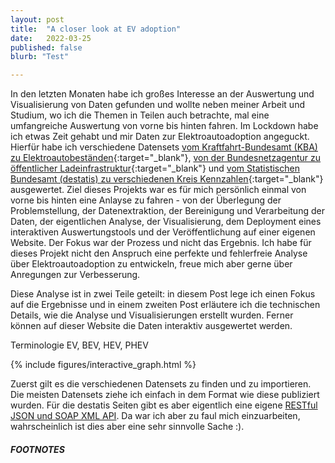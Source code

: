 ```yaml
---
layout: post
title:  "A closer look at EV adoption"
date:   2022-03-25
published: false
blurb: "Test"

---
```



In den letzten Monaten habe ich großes Interesse an der Auswertung und Visualisierung von Daten gefunden und wollte neben meiner Arbeit und Studium, wo ich die Themen in Teilen auch betrachte, mal eine umfangreiche Auswertung von vorne bis hinten fahren. Im Lockdown habe ich etwas Zeit gehabt und mir Daten zur Elektroautoadoption angeguckt. Hierfür habe ich verschiedene Datensets [vom Kraftfahrt-Bundesamt (KBA) zu Elektroautobeständen](https://www.kba.de/DE/Statistik/Produktkatalog/produkte/Fahrzeuge/fz1_b_uebersicht.html?nn=1146130){:target="_blank"}, [von der Bundesnetzagentur zu öffentlicher Ladeinfrastruktur](https://www.bundesnetzagentur.de/DE/Sachgebiete/ElektrizitaetundGas/Unternehmen_Institutionen/HandelundVertrieb/Ladesaeulenkarte/Ladesaeulenkarte_node.html){:target="_blank"} und [vom Statistischen Bundesamt (destatis) zu verschiedenen Kreis Kennzahlen](https://www.destatis.de){:target="_blank"} ausgewertet. Ziel dieses Projekts war es für mich persönlich einmal von vorne bis hinten eine Anlayse zu fahren - von der Überlegung der Problemstellung, der Datenextraktion, der Bereinigung und Verarbeitung der Daten, der eigentlichen Analyse, der Visualisierung, dem Deployment eines interaktiven Auswertungstools und der Veröffentlichung auf einer eigenen Website. Der Fokus war der Prozess und nicht das Ergebnis. Ich habe für dieses Projekt nicht den Anspruch eine perfekte und fehlerfreie Analyse über Elektroautoadoption zu entwickeln, freue mich aber gerne über Anregungen zur Verbesserung.

Diese Analyse ist in zwei Teile geteilt: in diesem Post lege ich einen Fokus auf die Ergebnisse und in einem zweiten Post erläutere ich die technischen Details, wie die Analyse und Visualisierungen erstellt wurden. Ferner können auf dieser Website die Daten interaktiv ausgewertet werden.




Terminologie EV, BEV, HEV, PHEV

{% include figures/interactive_graph.html %}

Zuerst gilt es die verschiedenen Datensets zu finden und zu importieren. Die meisten Datensets ziehe ich einfach in dem Format wie diese publiziert wurden. Für die destatis Seiten gibt es aber eigentlich eine eigene [RESTful JSON und SOAP XML API](https://www-genesis.destatis.de/genesis/online?Menu=Webservice#abreadcrumb). Da war ich aber zu faul mich einzuarbeiten, wahrscheinlich ist dies aber eine sehr sinnvolle Sache :). 

##### FOOTNOTES

[^1]: This is a note!
